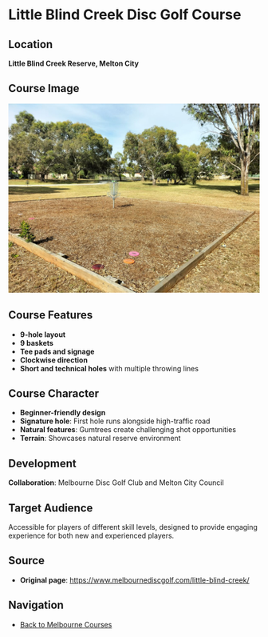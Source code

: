 # Little Blind Creek Disc Golf Course

## Location
**Little Blind Creek Reserve, Melton City**

## Course Image
![Little Blind Creek Course](course-photo.jpg)

## Course Features
- **9-hole layout**
- **9 baskets**
- **Tee pads and signage**
- **Clockwise direction**
- **Short and technical holes** with multiple throwing lines

## Course Character
- **Beginner-friendly design**
- **Signature hole**: First hole runs alongside high-traffic road
- **Natural features**: Gumtrees create challenging shot opportunities
- **Terrain**: Showcases natural reserve environment

## Development
**Collaboration**: Melbourne Disc Golf Club and Melton City Council

## Target Audience
Accessible for players of different skill levels, designed to provide engaging experience for both new and experienced players.

## Source
- **Original page**: https://www.melbournediscgolf.com/little-blind-creek/

## Navigation
- [Back to Melbourne Courses](../melbourne-courses/index.md)